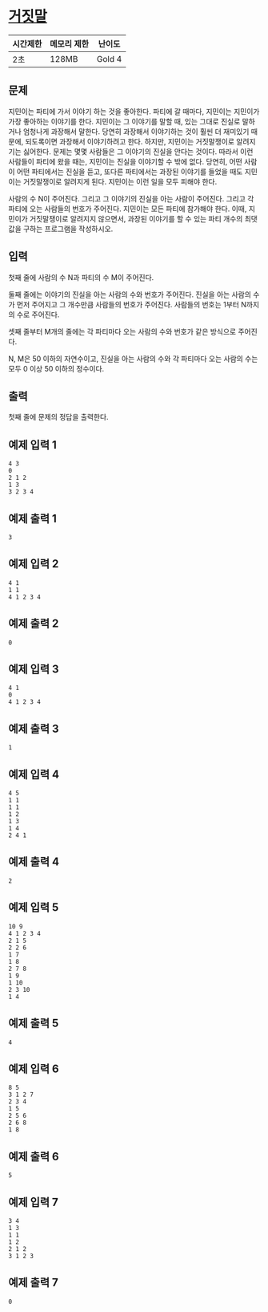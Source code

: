 # [거짓말](https://www.acmicpc.net/problem/1043)
| 시간제한 | 메모리 제한 | 난이도 |
| -------- | ----------- | ------ |
| 2초      | 128MB       | Gold 4 |

## 문제

지민이는 파티에 가서 이야기 하는 것을 좋아한다. 파티에 갈 때마다, 지민이는 지민이가 가장 좋아하는 이야기를 한다. 지민이는 그 이야기를 말할 때, 있는 그대로 진실로 말하거나 엄청나게 과장해서 말한다. 당연히 과장해서 이야기하는 것이 훨씬 더 재미있기 때문에, 되도록이면 과장해서 이야기하려고 한다. 하지만, 지민이는 거짓말쟁이로 알려지기는 싫어한다. 문제는 몇몇 사람들은 그 이야기의 진실을 안다는 것이다. 따라서 이런 사람들이 파티에 왔을 때는, 지민이는 진실을 이야기할 수 밖에 없다. 당연히, 어떤 사람이 어떤 파티에서는 진실을 듣고, 또다른 파티에서는 과장된 이야기를 들었을 때도 지민이는 거짓말쟁이로 알려지게 된다. 지민이는 이런 일을 모두 피해야 한다.

사람의 수 N이 주어진다. 그리고 그 이야기의 진실을 아는 사람이 주어진다. 그리고 각 파티에 오는 사람들의 번호가 주어진다. 지민이는 모든 파티에 참가해야 한다. 이때, 지민이가 거짓말쟁이로 알려지지 않으면서, 과장된 이야기를 할 수 있는 파티 개수의 최댓값을 구하는 프로그램을 작성하시오.

## 입력

첫째 줄에 사람의 수 N과 파티의 수 M이 주어진다.

둘째 줄에는 이야기의 진실을 아는 사람의 수와 번호가 주어진다. 진실을 아는 사람의 수가 먼저 주어지고 그 개수만큼 사람들의 번호가 주어진다. 사람들의 번호는 1부터 N까지의 수로 주어진다.

셋째 줄부터 M개의 줄에는 각 파티마다 오는 사람의 수와 번호가 같은 방식으로 주어진다.

N, M은 50 이하의 자연수이고, 진실을 아는 사람의 수와 각 파티마다 오는 사람의 수는 모두 0 이상 50 이하의 정수이다.

## 출력

첫째 줄에 문제의 정답을 출력한다.

## 예제 입력 1

```
4 3
0
2 1 2
1 3
3 2 3 4
```

## 예제 출력 1

```
3
```

## 예제 입력 2

```
4 1
1 1
4 1 2 3 4
```

## 예제 출력 2

```
0
```

## 예제 입력 3

```
4 1
0
4 1 2 3 4
```

## 예제 출력 3

```
1
```

## 예제 입력 4

```
4 5
1 1
1 1
1 2
1 3
1 4
2 4 1
```

## 예제 출력 4

```
2
```
## 예제 입력 5

```
10 9
4 1 2 3 4
2 1 5
2 2 6
1 7
1 8
2 7 8
1 9
1 10
2 3 10
1 4
```

## 예제 출력 5

```
4
```

## 예제 입력 6

```
8 5
3 1 2 7
2 3 4
1 5
2 5 6
2 6 8
1 8
```

## 예제 출력 6

```
5
```

## 예제 입력 7

```
3 4
1 3
1 1
1 2
2 1 2
3 1 2 3
```

## 예제 출력 7

```
0
```